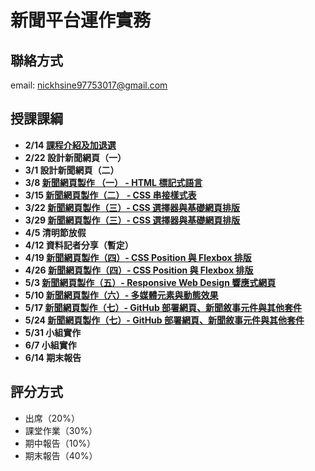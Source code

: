 # 新聞平台運作實務 
## 聯絡方式
email: nickhsine97753017@gmail.com

## 授課課綱
* **2/14 [課程介紹及加退選](https://nickhsine.github.io/teach-at-nccu/110-02/02-15)**
* **2/22 設計新聞網頁（一）**
* **3/1 設計新聞網頁（二）**
* **3/8 [新聞網頁製作 （一） - HTML 標記式語言](https://hackmd.io/svhFYKq4QyaarC_J0WRsig)**
* **3/15 [新聞網頁製作（二） - CSS 串接樣式表](https://hackmd.io/Pekdv0mvT8qD_LXLzUo9iQ)**
* **3/22 [新聞網頁製作（三）- CSS 選擇器與基礎網頁排版](https://hackmd.io/ccO-gvxFR5-49q3ePoNJkg)**
* **3/29 [新聞網頁製作（三）- CSS 選擇器與基礎網頁排版](https://hackmd.io/ccO-gvxFR5-49q3ePoNJkg)**
* **4/5 清明節放假**
* **4/12 資料記者分享（暫定）**
* **4/19 [新聞網頁製作（四）- CSS Position 與 Flexbox 排版](https://hackmd.io/i1uBelrpRv2Uz5emQawIiw)**
* **4/26 [新聞網頁製作（四）- CSS Position 與 Flexbox 排版](https://hackmd.io/i1uBelrpRv2Uz5emQawIiw)**
* **5/3 [新聞網頁製作（五）- Responsive Web Design 響應式網頁](https://hackmd.io/ojTXG2s0RQaJz85goqIz1w)**
* **5/10 [新聞網頁製作（六）- 多媒體元素與動態效果](https://hackmd.io/J_YYk1YUSum1x3fVo75PXA)**
* **5/17 [新聞網頁製作（七）- GitHub 部署網頁、新聞敘事元件與其他套件](https://hackmd.io/P9N34oIwS2G6Mfhag3Rqzg)**
* **5/24 [新聞網頁製作（七）- GitHub 部署網頁、新聞敘事元件與其他套件](https://hackmd.io/P9N34oIwS2G6Mfhag3Rqzg)**
* **5/31 小組實作**
* **6/7 小組實作**
* **6/14  期末報告**

## 評分方式
- 出席（20%）
- 課堂作業（30%）
- 期中報告（10%）
- 期末報告（40%）

